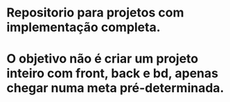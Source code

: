 # Repositorio para projetos com implementação completa. 

# O objetivo não é criar um projeto inteiro com front, back e bd, apenas chegar numa meta pré-determinada.
